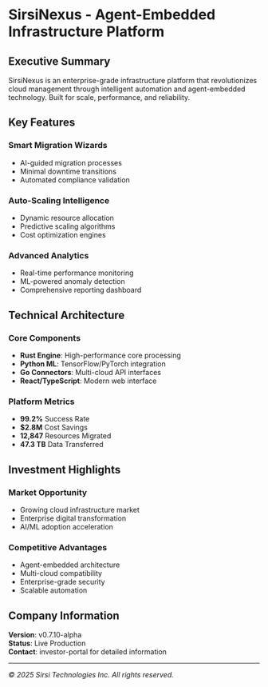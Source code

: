 # SirsiNexus - Agent-Embedded Infrastructure Platform

## Executive Summary

SirsiNexus is an enterprise-grade infrastructure platform that revolutionizes cloud management through intelligent automation and agent-embedded technology. Built for scale, performance, and reliability.

## Key Features

### Smart Migration Wizards
- AI-guided migration processes 
- Minimal downtime transitions
- Automated compliance validation

### Auto-Scaling Intelligence
- Dynamic resource allocation
- Predictive scaling algorithms
- Cost optimization engines

### Advanced Analytics
- Real-time performance monitoring
- ML-powered anomaly detection
- Comprehensive reporting dashboard

## Technical Architecture

### Core Components
- **Rust Engine**: High-performance core processing
- **Python ML**: TensorFlow/PyTorch integration
- **Go Connectors**: Multi-cloud API interfaces
- **React/TypeScript**: Modern web interface

### Platform Metrics
- **99.2%** Success Rate
- **$2.8M** Cost Savings
- **12,847** Resources Migrated
- **47.3 TB** Data Transferred

## Investment Highlights

### Market Opportunity
- Growing cloud infrastructure market
- Enterprise digital transformation
- AI/ML adoption acceleration

### Competitive Advantages
- Agent-embedded architecture
- Multi-cloud compatibility
- Enterprise-grade security
- Scalable automation

## Company Information

**Version**: v0.7.10-alpha  
**Status**: Live Production  
**Contact**: investor-portal for detailed information

---

*© 2025 Sirsi Technologies Inc. All rights reserved.*
